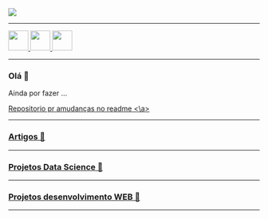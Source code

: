 <img src="https://github.com/VINIA6/VINIA6/blob/master/img1.svg">

---

<a href="mailto:viniciusdeassisazevedo@hotmail.com">
  <img src="https://img.shields.io/badge/Gmail-D14836?style=for-the-badge&logo=gmail&logoColor=white" height="40" />
</a>
 <a href="https://www.linkedin.com/in/vin%C3%ADcius-de-assis-53a1b6190">
  <img src="https://img.shields.io/badge/linkedin-%230077B5.svg?&style=for-the-badge&logo=linkedin&logoColor=white" height="40" />
</a>
 <a href="https://www.instagram.com/viniciusdeassisazevedo/">
  <img src="https://img.shields.io/badge/instagram-%23E4405F.svg?&style=for-the-badge&logo=instagram&logoColor=white" height="40" />
</a>

---

### Olá 👋
Ainda por fazer ...

<a href="https://github.com/abhisheknaiidu/awesome-github-profile-readme"> 
  Repositorio pr amudanças no readme
<\a>

---
  
### Artigos 📃
  
--- 
 
 ### Projetos Data Science 📁
 
---
  
 ### Projetos desenvolvimento WEB 📁
  
 ---
